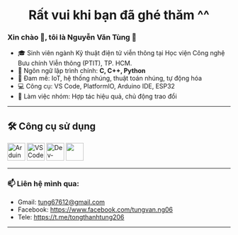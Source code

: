 <h1 align="center">Rất vui khi bạn đã ghé thăm ^^</h1>

### Xin chào 👋, tôi là Nguyễn Văn Tùng 👋

- 🎓 Sinh viên ngành Kỹ thuật điện tử viễn thông tại Học viện Công nghệ Bưu chính Viễn thông (PTIT), TP. HCM.
- 🔧 Ngôn ngữ lập trình chính: **C, C++, Python**
- 🤖 Đam mê: IoT, hệ thống nhúng, thuật toán nhúng, tự động hóa
- 💻 Công cụ: VS Code, PlatformIO, Arduino IDE, ESP32
- 🤝 Làm việc nhóm: Hợp tác hiệu quả, chủ động trao đổi

---

## 🛠️ Công cụ sử dụng

<p align="left">
  <!-- Arduino IDE -->
  <img src="https://cdn.jsdelivr.net/gh/devicons/devicon/icons/arduino/arduino-original.svg" width="40" height="40" alt="Arduino IDE"/>

  <!-- VS Code -->
  <img src="https://cdn.jsdelivr.net/gh/devicons/devicon/icons/vscode/vscode-original.svg" width="40" height="40" alt="VS Code"/>

  <!-- Dev-C++ (không có icon chính thức, dùng biểu tượng thay thế là C++) -->
  <img src="https://cdn.jsdelivr.net/gh/devicons/devicon/icons/cplusplus/cplusplus-original.svg" width="40" height="40" alt="Dev-C++"/>

  <img src="https://cdn.jsdelivr.net/gh/devicons/devicon/icons/python/python-original.svg" width="40"/>
</p>


---

### 📫 Liên hệ mình qua:
- Gmail: tung67612@gmail.com
- Facebook: https://www.facebook.com/tungvan.ng06
- Tele: https://t.me/tongthanhtung206
---
